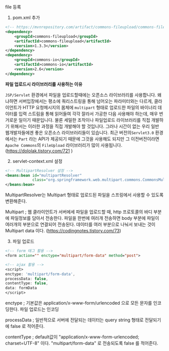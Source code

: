 file 등록

1. pom.xml 추가

```xml
<!-- https://mvnrepository.com/artifact/commons-fileupload/commons-fileupload -->
<dependency>
    <groupId>commons-fileupload</groupId>
    <artifactId>commons-fileupload</artifactId>
    <version>1.3.3</version>
</dependency>
<dependency>
    <groupId>commons-io</groupId>
    <artifactId>commons-io</artifactId>
    <version>2.6</version>
</dependency>
```

**파일 업로드시 라이브러리를 사용하는 이유**

`JSP/Servlet` 환경에서 파일을 업로드할때에는 오픈소스 라이브러리를 사용합니다. 왜냐하면 서버입장에서는 평소에 쿼리스트링을 통해 넘어오는 파라미터와는 다르게, 클라이언트가 HTTP 요청메시지의 몸체에 `multipart` 형태로 업로드한 파일의 바이너리 데이터를 입력 스트림을 통해 읽어들여 각각 잘라서 가공한 다음 사용해야 하는데, 매우 번거로운 일이기 때문입니다. 물론 세밀한 조작이나 파일업로드 라이브러리를 직접 개발하기 위해서는 이러한 과정을 직접 개발해야 할 것입니다. 그러나 시간이 없는 우리 일반 웹개발자들에겐 좋은 오픈소스 라이브러리들이 있습니다. 최근 버전의`Servlet3.0` 환경에서는 `Part` 라는 API가 제공되기 때문에 그것을 사용해도 되지만 그 이전버전이라면 `Apache Commons`의 `FileUpload` 라이브러리가 많이 사용됩니다. (https://dololak.tistory.com/721 )



2. servlet-context.xml 설정

```xml
<!-- MultipartResolver 설정 -->
<beans:bean id="multipartResolver"
            class="org.springframework.web.multipart.commons.CommonsMultipartResolver">
</beans:bean>
```

MultipartResolver는 Multipart 형태로 업로드된 파일을 스프링에서 사용할 수 있도록 변환해준다.

Multipart ; 웹 클라이언트가 서버에세 파일을 업로드할 때, http 프로토콜의 바디 부분에 파일정보를 담아서 전송한다. 파일을 한번에 여러개 전송하면 body 부분에 파일이 여러개의 부분으로 연결되어 전송된다. 데이터를 여러 부분으로 나눠서 보내는 것이 Multipart data 이다. (https://codingnotes.tistory.com/73)



3. 파일 업로드

```jsp
<!-- form 태그 활용 -->
<form action="" enctype="multipart/form-data" method="post">

<!-- ajax 활용 -->
<script>    
enctype: 'multipart/form-data',
processData: false,
contentType: false,
data: formData
</script>
```

enctype ; 기본값은 application/x-www-form/urlencoded 으로 모든 문자를 인코딩한다. 파일 업로드는 인코딩

processData ; 일반적으로 서버에 전달되는 데이터는 query string 형태로 전달되기에 false 로 적어준다.

contentType ; default값이 "application/x-www-form-urlencoded; charset=UTF-8"  이다. "multipart/form-data" 로 전송되도록 false 를 적어준다.

